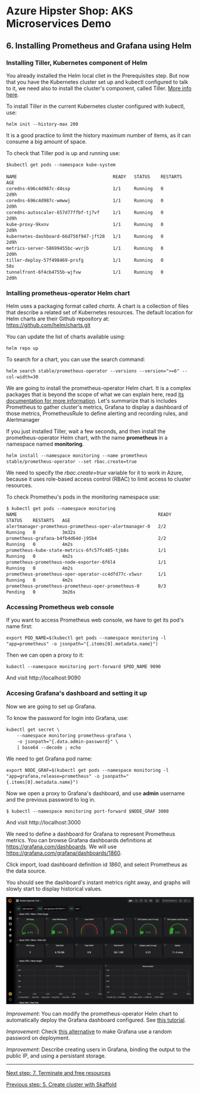 # Azure Hipster Shop: AKS Microservices Demo

## 6. Installing Prometheus and Grafana using Helm

### Installing Tiller, Kubernetes component of Helm

You already installed the Helm local cliet in the Prerequisites step. But now that you have the Kubernetes cluster set up and kubectl configured to talk to it, we need also to install the cluster's component, called Tiller. [More info here](https://helm.sh/docs/using_helm/#installing-tiller).

To install Tiller in the current Kubernetes cluster configured with kubectl, use:

```
helm init --history-max 200
```

It is a good practice to limit the history maximum number of items, as it can consume a big amount of space.


To check that Tiller pod is up and running use:

```
$kubectl get pods --namespace kube-system

NAME                                    READY   STATUS    RESTARTS   AGE
coredns-696c4d987c-d4ssp                1/1     Running   0          2d9h
coredns-696c4d987c-wmwwj                1/1     Running   0          2d9h
coredns-autoscaler-657d77ffbf-tj7vf     1/1     Running   0          2d9h
kube-proxy-9kxnv                        1/1     Running   0          2d9h
kubernetes-dashboard-66d756f947-jft28   1/1     Running   0          2d9h
metrics-server-58699455bc-wvrjb         1/1     Running   0          2d9h
tiller-deploy-57f498469-prsfg           1/1     Running   0          58s
tunnelfront-6f4cb4755b-wjfvw            1/1     Running   0          2d9h
```

### Intalling prometheus-operator Helm chart

Helm uses a packaging format called *charts*. A chart is a collection of files that describe a related set of Kubernetes resources. The default location for Helm charts are their Github repository at:
https://github.com/helm/charts.git

You can update the list of charts available using:
```
helm repo up
```

To search for a chart, you can use the search command:
```
helm search stable/prometheus-operator --versions --version=">=6" --col-width=30
```
We are going to install the prometheus-operator Helm chart. It is a complex packages that is beyond the scope of what we can explain here, read [its documentation for more information](https://github.com/coreos/prometheus-operator). Let's summarize that is includes Prometheus to gather cluster's metrics, Grafana to display a dashboard of those metrics, PrometheusRule to define alerting and recording rules, and Alertmanager 

If you just installed Tiller, wait a few seconds, and then install the prometheus-operator Helm chart, with the name __prometheus__ in a namespace named __monitoring__. 

```
helm install --namespace monitoring --name prometheus stable/prometheus-operator --set rbac.create=true
```

We need to specify the _rbac.create=true_ variable for it to work in Azure, because it uses role-based access control (RBAC) to limit access to cluster resources.

To check Prometheu's pods in the monitoring namespace use:

```
$ kubectl get pods --namespace monitoring
NAME                                                     READY   STATUS    RESTARTS   AGE
alertmanager-prometheus-prometheus-oper-alertmanager-0   2/2     Running   0          3m32s
prometheus-grafana-b4fb4d64d-j95b4                       2/2     Running   0          4m2s
prometheus-kube-state-metrics-6fc57fc485-tjb8s           1/1     Running   0          4m2s
prometheus-prometheus-node-exporter-6f6l4                1/1     Running   0          4m2s
prometheus-prometheus-oper-operator-cc4dfd77c-v5wsr      1/1     Running   0          4m2s
prometheus-prometheus-prometheus-oper-prometheus-0       0/3     Pending   0          3m26s
```

### Accessing Prometheus web console

If you want to access Prometheus web console, we have to get its pod's name first:

```
export POD_NAME=$(kubectl get pods --namespace monitoring -l "app=prometheus" -o jsonpath="{.items[0].metadata.name}")
```

Then we can open a proxy to it:
```
kubectl --namespace monitoring port-forward $POD_NAME 9090
```

And visit http://localhost:9090

### Accesing Grafana's dashboard and setting it up

Now we are going to set up Grafana.

To know the password for login into Grafana, use:
```
kubectl get secret \
    --namespace monitoring prometheus-grafana \
    -o jsonpath="{.data.admin-password}" \
    | base64 --decode ; echo
```

We need to get Grafana pod name: 

```
export NODE_GRAF=$(kubectl get pods --namespace monitoring -l "app=grafana,release=prometheus" -o jsonpath="{.items[0].metadata.name}")
```

Now we open a proxy to Grafana's  dashboard, and use __admin__ username and the previous password to log in.
```
$ kubectl --namespace monitoring port-forward $NODE_GRAF 3000
```

And visit http://localhost:3000

We need to define a dashboard for Grafana to represent Prometheus metrics. You can browse Grafana dashboards definitions at https://grafana.com/dashboards. We will use https://grafana.com/grafana/dashboards/1860.

Click import, load dashboard definition id _1860_, and select Prometheus as the data source.

You should see the dashboard's instant metrics right away, and graphs will slowly start to display historical values.

![Grafana dashboard for Prometheus](../docs/img/grafana.png)


_Improvement_: You can modify the prometheus-operator Helm chart to automatically deploy the Grafana dashboard configured. See [this tutorial](https://medium.com/@chris_linguine/how-to-monitor-your-kubernetes-cluster-with-prometheus-and-grafana-2d5704187fc8).

_Improvement_: Check [this alternative](http://www.allaboutwindowssl.com/2019/03/setup-prometheus-grafana-monitoring-on-azure-kubernetes-cluster-aks/
) to make Grafana use a random password on deployment.

_Improvement_: Describe creating users in Grafana, binding the output to the public IP, and using a persistant storage.

---
[Next step: 7. Terminate and free resources](../docs/98_free_resources.md)  

[Previous step: 5. Create cluster with Skaffold](../docs/05_cluster_skaffold.md)

